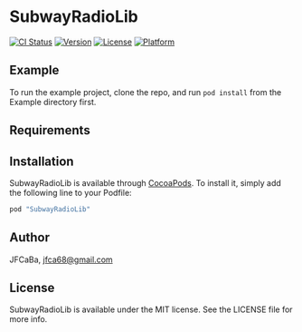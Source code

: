 # SubwayRadioLib

[![CI Status](http://img.shields.io/travis/JFCaBa/SubwayRadioLib.svg?style=flat)](https://travis-ci.org/JFCaBa/SubwayRadioLib)
[![Version](https://img.shields.io/cocoapods/v/SubwayRadioLib.svg?style=flat)](http://cocoapods.org/pods/SubwayRadioLib)
[![License](https://img.shields.io/cocoapods/l/SubwayRadioLib.svg?style=flat)](http://cocoapods.org/pods/SubwayRadioLib)
[![Platform](https://img.shields.io/cocoapods/p/SubwayRadioLib.svg?style=flat)](http://cocoapods.org/pods/SubwayRadioLib)

## Example

To run the example project, clone the repo, and run `pod install` from the Example directory first.

## Requirements

## Installation

SubwayRadioLib is available through [CocoaPods](http://cocoapods.org). To install
it, simply add the following line to your Podfile:

```ruby
pod "SubwayRadioLib"
```

## Author

JFCaBa, jfca68@gmail.com

## License

SubwayRadioLib is available under the MIT license. See the LICENSE file for more info.
